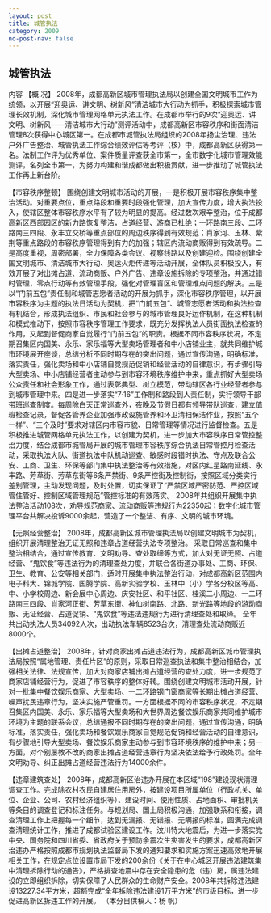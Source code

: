 ```yaml
---
layout: post
title: 城管执法
category: 2009
no-post-nav: false
---
```


##  城管执法

内容
【概  况】  2008年，成都高新区城市管理执法局以创建全国文明城市工作为统领，以开展“迎奥运、讲文明、树新风”清洁城市大行动为抓手，积极探索城市管理长效机制，深化城市管理网格单元执法工作。在成都市举行的9次“迎奥运、讲文明、树新风——清洁城市大行动”测评活动中，成都高新区市容秩序和街面清洁管理8次获得中心城区第一。在成都市城管执法局组织的2008年扬尘治理、违法户外广告整治、城管执法工作综合绩效评估等考评（核）中，成都高新区获得第一名。法制工作评为优秀单位、案件质量评查获全市第一，全市数字化城市管理效能测评，名列全市第一，为努力构建和谐成都做出积极贡献，进一步推动了城管执法工作再上新台阶。
 
【市容秩序整顿】  围绕创建文明城市活动的开展，一是积极开展市容秩序集中整治活动。对重要点位，重点路段和重要时段强化管理，加大宣传力度，增大执法投入，使辖区整体市容秩序水平有了较为明显的提高。经过数次艰辛整治，位于成都高新区西部园区的新力路恢复整洁，占道经营、游商已杜绝；一环路南三段、二环路南三四段、永丰立交桥等重点部位的周边秩序得到有效规范；肖家河、玉林、紫荆等重点路段的市容秩序管理得到有力的加强；辖区内流动商贩得到有效疏导。二是高度重视，周密部署，全力保障各类会议、视察线路以及创建迎检。围绕创建全国文明城市、清洁城市大行动、奥运火炬传递等活动开展，全体队员积极投入，有效开展了对出摊占道、流动商贩、户外广告、违章设施拆除的专项整治，并通过错时管理，零点行动等有效管理手段，强化对管理盲区和管理难点问题的解决。三是以“门前五包”责任制和城管志愿者活动的开展为抓手，深化市容秩序管理，以开展市容秩序为主题的执法日活动为契机，把“门前五包”、城管志愿者活动和执法检查有机结合，形成执法组织、市民和社会参与的城市管理良好运作机制，在这种机制和模式推动下，按照市容秩序管理工作要求，既充分发挥执法人员街面执法检查的作用，又起到督促商家自觉履行“门前五包”的职责。根据不同市容秩序状况，不定期召集区内国美、永乐、家乐福等大型卖场管理者和中小店铺业主，就共同维护城市环境展开座谈，总结分析不同时期存在的突出问题，通过宣传沟通，明确标准，落实责任，强化卖场和中小店铺自觉规范促销和经营活动的自律意识，有步骤引导大型卖场、中小店铺经营者主动参与到市容环境秩序维护中来，重点抓好大型卖场公众责任和社会形象工作，通过表彰典型、树立模范，带动辖区各行业经营者参与到城市管理中来。四是进一步落实“7·16”工作制和路段到人责任制，实行领导干部带班巡查制度。每周除白天正常巡查外，夜晚及节假日都有领导带队巡查，建立值班检查记录，督促各管养企业加强市政设施管养和环卫清扫保洁作业，按照“五个一样”、“三个及时”要求对辖区内市容市貌、日常管理等情况进行监督检查。五是积极推进城管网格单元执法工作，以创建为契机，进一步加大市容秩序日常管控整治力度，结合成都市城管局开展的城市管理市容秩序综合执法日常管控月检查活动，采取执法大队、街道执法中队机动巡查、敏感时段错时执法、守点及联合公安、工商、卫生、环保等部门集中执法整治等有效措施，对区内红星路南延线、永丰路、芳草街、芳草东街等6条严禁街、9条严控街及控制街，按照区域分类实行差别管理，主动发现问题，及时处置，切实保证了“严禁区域严密防范、严控区域管住管好、控制区域管理规范”管控标准的有效落实。
2008年共组织开展集中执法整治活动108次，劝导规范商家、流动商贩等违规行为22350起；数字化城市管理平台共解决投诉9000余起，营造了一个整洁、有序、文明的城市环境。
 
【无照经营整治】  2008年，成都高新区城市管理执法局以创建文明城市为契机，组织开展清理整治无证无照和违章占道经营执法专项整治。
采取日常巡查和集中整治相结合，通过宣传教育、文明劝导、查处取缔等方式，加大对无证无照、占道经营、“鬼饮食”等违法行为的清理查处力度，并联合各街道办事处、工商、环保、卫生、教育、公安等相关部门，适时开展集中执法整治行动，对成都高新区范围内电子科大、锦城学院、国腾学院、高新实验学校、玉林中（小）学各分校区等高、中、小学校周边、新会展中心周边、庆安社区、和平社区、桂溪二小周边、一二环路南三四段、肖家河正街、芳草东街、神仙树南路、北路、新光路等地段的游动商贩、无证经营、占道促销、“鬼饮食”等违法违规行为进行清理查处和取缔。
全年共出动执法人员34092人次，出动执法车辆8523台次，清理查处流动商贩近8000个。
 
【出摊占道整治】  2008年，针对商家出摊占道违法行为，成都高新区城市管理执法局按照“属地管理、责任片区”的原则，采取日常巡查执法和集中整治相结合，加强相关法律、法规宣传，加大对商家店铺出摊占道经营的查处力度，进一步规范了商家店铺经营行为，促进了市容秩序的整体好转。围绕创建文明城市活动开展，针对一批集中餐饮娱乐商家、大型卖场、一二环路钢门窗商家等长期出摊占道经营、噪声扰民违章行为，坚决实施严管重罚。一方面根据不同的市容秩序状况，不定期召集区内国美、永乐、家乐福等大型卖场和大世界周边餐饮娱乐商家共同维护城市环境为主题的联系会议，总结通报不同时期存在的突出问题，通过宣传沟通，明确标准，落实责任，强化卖场和餐饮娱乐商家自觉规范促销和经营活动的自律意识，有步骤地引导大型卖场、餐饮娱乐商家主动参与到市容环境秩序的维护中来；另一方面，对个别屡教不改的商家出摊占道经营违章行为坚决依法给予行政处罚。全年文明劝导、纠正出摊占道经营违法行为14000余件。
 
【违章建筑查处】  2008年，成都高新区治违办开展在本区域“198”建设现状清理调查工作。完成除农村农民自建居住用房外，按建设项目所属单位（行政机关、单位、企业、公司、农村经济组织等）、建设时间、使用性质、占地面积、审批机关等条目的调查登记和标注任务。与规划局、国土局积极沟通，加强联系和衔接，调查清理工作上把握每一个细节，达到无漏报、无错报、无瞒报的标准，圆满完成调查清理统计工作，推进了成都试验区建设工作。汶川特大地震后，为进一步落实党中央、国务院和四川省委、省政府关于预防余震次生灾害发生的要求，成都高新区治违办严格按照成都市规划执法监督局下发的通知要求和实施方案迅速高效地开展相关工作，在规定点位设置市局下发的200余份《关于在中心城区开展违法建筑集中清理拆除行动的通告》，严格排查地震中存在安全隐患的危（违）房，属违法建设的立即组织拆除，切实保障了人民群众的生命财产安全。2008年共拆除违法建设13227.34平方米，超额完成“全年拆除违法建设1万平方米”的市级目标，进一步促进高新区拆违工作的开展。
（本分目供稿人：杨  帆）